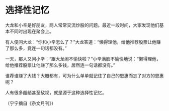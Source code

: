 # 选择性记忆

大龙和小辛是好朋友，两人常常交流炒股的问题。最近一段时间，大家发现他们基本不同时出现在聚会上。 

有人便问大龙：“你和小辛怎么了？”大龙答道：“懒得理他，给他推荐股票让他赚了那么多，竟连一句话都没有。” 

一天，那人又问小辛：“跟大龙闹不愉快啦？”小辛满脸不愉快地说：“懒得理他，给他推荐股票让他赚了那么多钱，居然连一句话都没有。” 

谁荐谁赚了大钱？大概都有，可为什么单单就记住了自己的恩惠而忘了对方的恩惠呢？ 

人有很多龃龉甚至敌视，就是源于这种选择性记忆。 

（宁宁摘自《杂文月刊》）